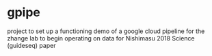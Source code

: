 # gpipe
project to set up a functioning demo of a google cloud pipeline for the zhange lab to begin operating on data for Nishimasu 2018 Science (guideseq) paper
